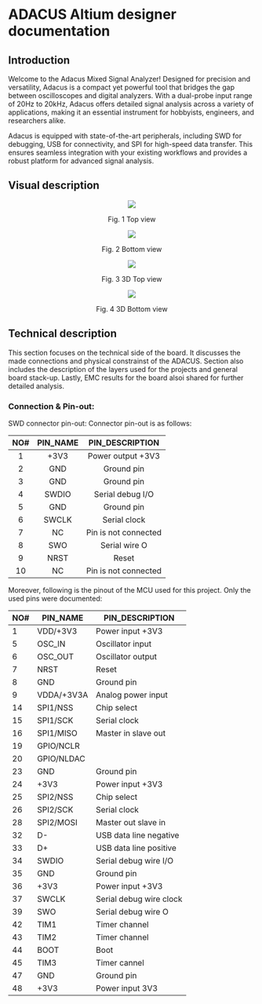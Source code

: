 # ADACUS Altium designer documentation

## Introduction
Welcome to the Adacus Mixed Signal Analyzer! Designed for precision and versatility, Adacus is a compact yet powerful tool that bridges the gap between oscilloscopes and digital analyzers. With a dual-probe input range of 20Hz to 20kHz, Adacus offers detailed signal analysis across a variety of applications, making it an essential instrument for hobbyists, engineers, and researchers alike.

Adacus is equipped with state-of-the-art peripherals, including SWD for debugging, USB for connectivity, and SPI for high-speed data transfer. This ensures seamless integration with your existing workflows and provides a robust platform for advanced signal analysis.


## Visual description
<p align="center">
  <img src="https://github.com/user-attachments/assets/985bbd4a-43a9-4dfc-9278-16ec77607d84" />
</p>
<p align="center">
Fig. 1 Top view
</p>

<p align="center">
  <img src="https://github.com/user-attachments/assets/63119bfe-d7c6-4958-98dd-c79cb99341ce" />
</p>
<p align="center">
Fig. 2 Bottom view
</p>

<p align="center">
  <img src="https://github.com/user-attachments/assets/04fed93b-4685-4203-b5bf-eeb6b8e70949"/>
</p>
<p align="center">
Fig. 3  3D Top view
</p>


<p align="center">
  <img src="https://github.com/user-attachments/assets/ef388c83-13df-41ca-b61c-e2533f18577e" />
</p>
<p align="center">
Fig. 4  3D Bottom view
</p>

## Technical description
This section focuses on the technical side of the board. It discusses the made connections and physical constrainst of the ADACUS. Section also includes the description of the layers used for the projects and general board stack-up. Lastly, EMC results for the board alsoi shared for further detailed analysis.


### Connection & Pin-out:
 SWD connector pin-out:
 Connector pin-out is as follows:

| NO# | PIN_NAME |   PIN_DESCRIPTION    |
| :-: | :------: | :------------------: |
|  1  |   +3V3   |  Power output +3V3   |
|  2  |   GND    |      Ground pin      |
|  3  |   GND    |      Ground pin      |
|  4  |  SWDIO   |   Serial debug I/O   |
|  5  |   GND    |      Ground pin      |
|  6  |  SWCLK   |     Serial clock     |
|  7  |    NC    | Pin is not connected |
|  8  |   SWO    |    Serial wire O     |
|  9  |   NRST   |        Reset         |
| 10  |    NC    | Pin is not connected |

Moreover, following is the pinout of the MCU used for this project. Only the used pins were documented:

| NO# | PIN_NAME   | PIN_DESCRIPTION         |
| :-- | ---------- | ----------------------- |
| 1   | VDD/+3V3   | Power input +3V3        |
| 5   | OSC_IN     | Oscillator input        |
| 6   | OSC_OUT    | Oscillator output       |
| 7   | NRST       | Reset                   |
| 8   | GND        | Ground pin              |
| 9   | VDDA/+3V3A | Analog power input      |
| 14  | SPI1/NSS   | Chip select             |
| 15  | SPI1/SCK   | Serial clock            |
| 16  | SPI1/MISO  | Master in slave out     |
| 19  | GPIO/NCLR  |                         |
| 20  | GPIO/NLDAC |                         |
| 23  | GND        | Ground pin              |
| 24  | +3V3       | Power input +3V3        |
| 25  | SPI2/NSS   | Chip select             |
| 26  | SPI2/SCK   | Serial clock            |
| 28  | SPI2/MOSI  | Master out slave in     |
| 32  | D-         | USB data line negative  |
| 33  | D+         | USB data line positive  |
| 34  | SWDIO      | Serial debug wire I/O   |
| 35  | GND        | Ground pin              |
| 36  | +3V3       | Power input +3V3        |
| 37  | SWCLK      | Serial debug wire clock |
| 39  | SWO        | Serial debug wire O     |
| 42  | TIM1       | Timer channel           |
| 43  | TIM2       | Timer channel           |
| 44  | BOOT       | Boot                    |
| 45  | TIM3       | Timer cannel            |
| 47  | GND        | Ground pin              |
| 48  | +3V3       | Power input 3V3         |